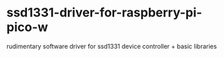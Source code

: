 # ssd1331-driver-for-raspberry-pi-pico-w
 rudimentary software driver for ssd1331 device controller + basic libraries
